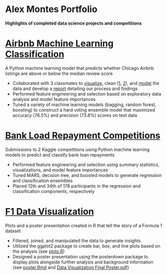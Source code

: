 # Alex Montes Portfolio
**Highlights of completed data science projects and competitions**

# [Airbnb Machine Learning Classification](https://github.com/amontes27/Airbnb_ML_Classification)
A Python machine learning model that predicts whether Chicago Airbnb listings are above or below the median review score
- Collaborated with 3 classmates to [visualize](Data_Visualization.ipynb), clean ([1](Data_Cleaning_1.ipynb), [2](Data_Cleaning_2.ipynb)), and [model](Model_Tuning_Final.ipynb) the data and develop a [report](Airbnb%20Machine%20Learning%20Project%20Report.pdf) detailing our process and findings
 - Performed feature engineering and selection based on exploratory data analysis and model feature importances
 - Tuned a variety of machine learning models (bagging, random forest, boosting) to construct a hard voting ensemble model that maximized accuracy (76.5%) and precision (73.8%) scores on test data
 
 # [Bank Load Repayment Competitions](https://github.com/amontes27/Loan_Competition)
Submissions to 2 Kaggle competitions using Python machine learning models to predict and classify bank loan repayments
- Performed feature engineering and selection using summary statistics, visualizations, and model feature importances
- Tuned MARS, decision tree, and boosted models to generate regression and classification ensembles
- Placed 12th and 34th of 178 participants in the regression and classification components, respectively

# [F1 Data Visualization](https://github.com/amontes27/F1_Data_Visualization)
Plots and a poster presentation created in R that tell the story of a Formula 1 dataset
- Filtered, joined, and manipulated the data to generate insights
- Utilized the ggplot2 package to create bar, box, and line plots based on the analysis (see [plots.R](final_project_code/plots.R))
- Designed a poster presentation using the posterdown package to display plots alongside further analysis and background information (see [poster.Rmd](final_project_code/poster/poster.Rmd) and [Data Visualization Final Poster.pdf](Data%20Visualization%20Final%20Poster.pdf))

